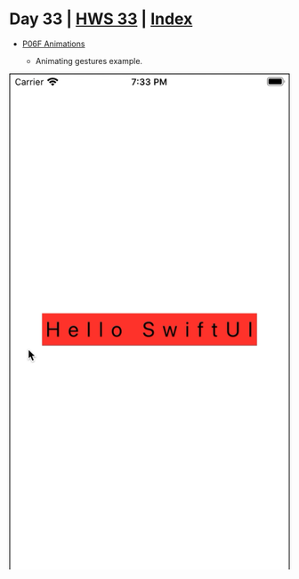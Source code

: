# Day 33 | [HWS 33](https://www.hackingwithswift.com/100/swiftui/33) | [Index](https://github.com/JulesMoorhouse/100DaysOfSwiftUI/blob/main/README.md)

- [P06F Animations](https://github.com/JulesMoorhouse/100DaysOfSwiftUI/blob/main/P06F%20Animations/P06F%20Animations/ContentView.swift) 

  - Animating gestures example.

<img src="../Images/day33f.gif">

